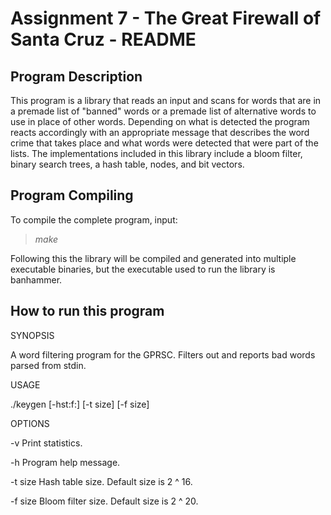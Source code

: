 # Assignment 7 - The Great Firewall of Santa Cruz - README

## Program Description
This program is a library that reads an input and scans for words that are in a premade list of "banned" words or a premade list of alternative words to use in place of other words. Depending on what is detected the program reacts accordingly with an appropriate message that describes the word crime that takes place and what words were detected that were part of the lists. The implementations included in this library include a bloom filter, binary search trees, a hash table, nodes, and bit vectors.

## Program Compiling
To compile the complete program, input:
>*make*

Following this the library will be compiled and generated into multiple executable binaries, but the executable used to run the library is banhammer.

## How to run this program

SYNOPSIS

  A word filtering program for the GPRSC.
  Filters out and reports bad words parsed from stdin.

USAGE

  ./keygen [-hst:f:] [-t size] [-f size]

OPTIONS

  -v          Print statistics.
  
  -h         Program help message.
  
  -t size    Hash table size. Default size is 2 ^ 16.
  
  -f size    Bloom filter size. Default size is 2 ^ 20.
